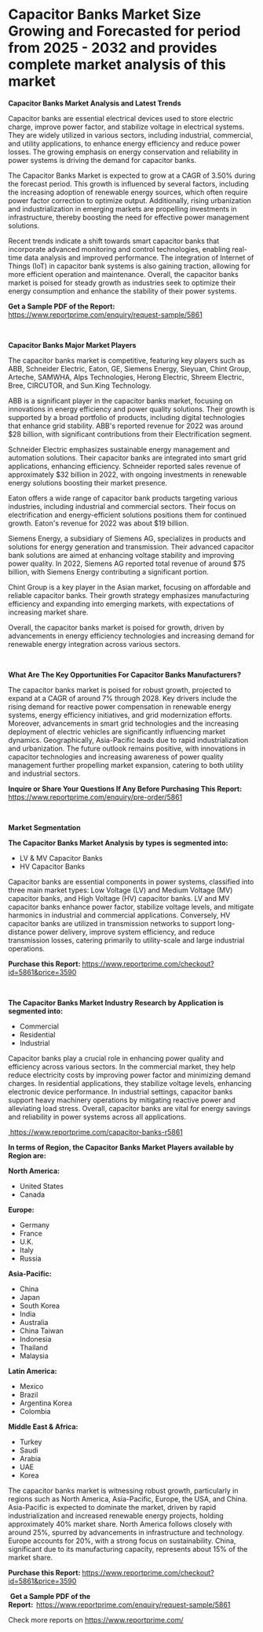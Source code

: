 <p><h1>Capacitor Banks Market Size Growing and Forecasted for period from 2025 - 2032 and provides complete market analysis of this market</h1></p><p><strong>Capacitor Banks Market Analysis and Latest Trends</strong></p>
<p><p>Capacitor banks are essential electrical devices used to store electric charge, improve power factor, and stabilize voltage in electrical systems. They are widely utilized in various sectors, including industrial, commercial, and utility applications, to enhance energy efficiency and reduce power losses. The growing emphasis on energy conservation and reliability in power systems is driving the demand for capacitor banks.</p><p>The Capacitor Banks Market is expected to grow at a CAGR of 3.50% during the forecast period. This growth is influenced by several factors, including the increasing adoption of renewable energy sources, which often require power factor correction to optimize output. Additionally, rising urbanization and industrialization in emerging markets are propelling investments in infrastructure, thereby boosting the need for effective power management solutions. </p><p>Recent trends indicate a shift towards smart capacitor banks that incorporate advanced monitoring and control technologies, enabling real-time data analysis and improved performance. The integration of Internet of Things (IoT) in capacitor bank systems is also gaining traction, allowing for more efficient operation and maintenance. Overall, the capacitor banks market is poised for steady growth as industries seek to optimize their energy consumption and enhance the stability of their power systems.</p></p>
<p><strong>Get a Sample PDF of the Report:&nbsp;</strong> <a href="https://www.reportprime.com/enquiry/request-sample/5861?utm_campaign=3539&utm_medium=2&utm_source=Github&utm_content=ia&utm_term=19032025&utm_id=capacitor-banks">https://www.reportprime.com/enquiry/request-sample/5861</a></p>
<p>&nbsp;</p>
<p><strong>Capacitor Banks Major Market Players</strong></p>
<p><p>The capacitor banks market is competitive, featuring key players such as ABB, Schneider Electric, Eaton, GE, Siemens Energy, Sieyuan, Chint Group, Arteche, SAMWHA, Alps Technologies, Herong Electric, Shreem Electric, Bree, CIRCUTOR, and Sun.King Technology.</p><p>ABB is a significant player in the capacitor banks market, focusing on innovations in energy efficiency and power quality solutions. Their growth is supported by a broad portfolio of products, including digital technologies that enhance grid stability. ABB's reported revenue for 2022 was around $28 billion, with significant contributions from their Electrification segment.</p><p>Schneider Electric emphasizes sustainable energy management and automation solutions. Their capacitor banks are integrated into smart grid applications, enhancing efficiency. Schneider reported sales revenue of approximately $32 billion in 2022, with ongoing investments in renewable energy solutions boosting their market presence.</p><p>Eaton offers a wide range of capacitor bank products targeting various industries, including industrial and commercial sectors. Their focus on electrification and energy-efficient solutions positions them for continued growth. Eaton's revenue for 2022 was about $19 billion.</p><p>Siemens Energy, a subsidiary of Siemens AG, specializes in products and solutions for energy generation and transmission. Their advanced capacitor bank solutions are aimed at enhancing voltage stability and improving power quality. In 2022, Siemens AG reported total revenue of around $75 billion, with Siemens Energy contributing a significant portion.</p><p>Chint Group is a key player in the Asian market, focusing on affordable and reliable capacitor banks. Their growth strategy emphasizes manufacturing efficiency and expanding into emerging markets, with expectations of increasing market share.</p><p>Overall, the capacitor banks market is poised for growth, driven by advancements in energy efficiency technologies and increasing demand for renewable energy integration across various sectors.</p></p>
<p>&nbsp;</p>
<p><strong>What Are The Key Opportunities For Capacitor Banks Manufacturers?</strong></p>
<p><p>The capacitor banks market is poised for robust growth, projected to expand at a CAGR of around 7% through 2028. Key drivers include the rising demand for reactive power compensation in renewable energy systems, energy efficiency initiatives, and grid modernization efforts. Moreover, advancements in smart grid technologies and the increasing deployment of electric vehicles are significantly influencing market dynamics. Geographically, Asia-Pacific leads due to rapid industrialization and urbanization. The future outlook remains positive, with innovations in capacitor technologies and increasing awareness of power quality management further propelling market expansion, catering to both utility and industrial sectors.</p></p>
<p><strong>Inquire or Share Your Questions If Any Before Purchasing This Report:</strong> <a href="https://www.reportprime.com/enquiry/pre-order/5861?utm_campaign=3539&utm_medium=2&utm_source=Github&utm_content=ia&utm_term=19032025&utm_id=capacitor-banks">https://www.reportprime.com/enquiry/pre-order/5861</a></p>
<p>&nbsp;</p>
<p><strong>Market Segmentation</strong></p>
<p><strong>The Capacitor Banks Market Analysis by types is segmented into:</strong></p>
<p><ul><li>LV & MV Capacitor Banks</li><li>HV Capacitor Banks</li></ul></p>
<p><p>Capacitor banks are essential components in power systems, classified into three main market types: Low Voltage (LV) and Medium Voltage (MV) capacitor banks, and High Voltage (HV) capacitor banks. LV and MV capacitor banks enhance power factor, stabilize voltage levels, and mitigate harmonics in industrial and commercial applications. Conversely, HV capacitor banks are utilized in transmission networks to support long-distance power delivery, improve system efficiency, and reduce transmission losses, catering primarily to utility-scale and large industrial operations.</p></p>
<p><strong>Purchase this Report:&nbsp;</strong><a href="https://www.reportprime.com/checkout?id=5861&price=3590&utm_campaign=3539&utm_medium=2&utm_source=Github&utm_content=ia&utm_term=19032025&utm_id=capacitor-banks">https://www.reportprime.com/checkout?id=5861&price=3590</a></p>
<p>&nbsp;</p>
<p><strong>The Capacitor Banks Market Industry Research by Application is segmented into:</strong></p>
<p><ul><li>Commercial</li><li>Residential</li><li>Industrial</li></ul></p>
<p><p>Capacitor banks play a crucial role in enhancing power quality and efficiency across various sectors. In the commercial market, they help reduce electricity costs by improving power factor and minimizing demand charges. In residential applications, they stabilize voltage levels, enhancing electronic device performance. In industrial settings, capacitor banks support heavy machinery operations by mitigating reactive power and alleviating load stress. Overall, capacitor banks are vital for energy savings and reliability in power systems across all applications.</p></p>
<p><a href="https://www.reportprime.com/capacitor-banks-r5861?utm_campaign=3539&utm_medium=2&utm_source=Github&utm_content=ia&utm_term=19032025&utm_id=capacitor-banks">&nbsp;https://www.reportprime.com/capacitor-banks-r5861</a></p>
<p><strong>In terms of Region, the Capacitor Banks Market Players available by Region are:</strong></p>
<p>
    <p> <strong> North America: </strong>
        <ul>
            <li>United States</li>
            <li>Canada</li>
        </ul>
        </p> 
    <p> <strong> Europe: </strong>
        <ul>
            <li>Germany</li>
            <li>France</li>
            <li>U.K.</li>
            <li>Italy</li>
            <li>Russia</li>
        </ul>
        </p> 
    <p> <strong> Asia-Pacific: </strong>
        <ul>
            <li>China</li>
            <li>Japan</li>
            <li>South Korea</li>
            <li>India</li>
            <li>Australia</li>
            <li>China Taiwan</li>
            <li>Indonesia</li>
            <li>Thailand</li>
            <li>Malaysia</li>
        </ul>
        </p> 
    <p> <strong> Latin America: </strong>
        <ul>
            <li>Mexico</li>
            <li>Brazil</li>
            <li>Argentina Korea</li>
            <li>Colombia</li>
        </ul>
        </p> 
    <p> <strong> Middle East & Africa: </strong>
        <ul>
            <li>Turkey</li>
            <li>Saudi</li>
            <li>Arabia</li>
            <li>UAE</li>
            <li>Korea</li>
        </ul>
    </p>
    </p>
<p><p>The capacitor banks market is witnessing robust growth, particularly in regions such as North America, Asia-Pacific, Europe, the USA, and China. Asia-Pacific is expected to dominate the market, driven by rapid industrialization and increased renewable energy projects, holding approximately 40% market share. North America follows closely with around 25%, spurred by advancements in infrastructure and technology. Europe accounts for 20%, with a strong focus on sustainability. China, significant due to its manufacturing capacity, represents about 15% of the market share.</p></p>
<p><strong>Purchase this Report: </strong><a href="https://www.reportprime.com/checkout?id=5861&price=3590&utm_campaign=3539&utm_medium=2&utm_source=Github&utm_content=ia&utm_term=19032025&utm_id=capacitor-banks">https://www.reportprime.com/checkout?id=5861&price=3590</a></p>
<p>&nbsp;<strong>Get a Sample PDF of the Report:&nbsp;&nbsp;</strong><a href="https://www.reportprime.com/enquiry/request-sample/5861?utm_campaign=3539&utm_medium=2&utm_source=Github&utm_content=ia&utm_term=19032025&utm_id=capacitor-banks">https://www.reportprime.com/enquiry/request-sample/5861</a></p>
<p><strong></strong></p>
<p>Check more reports on <a href="https://www.reportprime.com/?utm_campaign=3539&utm_medium=2&utm_source=Github&utm_content=ia&utm_term=19032025&utm_id=capacitor-banks">https://www.reportprime.com/</a></p>